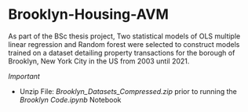 # Brooklyn-Housing-AVM
As part of the BSc thesis project, Two statistical models of OLS multiple linear regression and Random forest were selected to construct models trained on a dataset detailing property transactions for the borough of Brooklyn, New York City in the US from 2003 until 2021.

*Important*
- Unzip File: *Brooklyn_Datasets_Compressed.zip* prior to running the *Brooklyn Code.ipynb* Notebook
